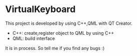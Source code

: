 # VirtualKeyboard

This project is developed by using C++,QML with QT Creator.
+ C++: create,register object to QML by using C++
+ QML: build interface

It is in process. So tell me if you find any bugs :)
